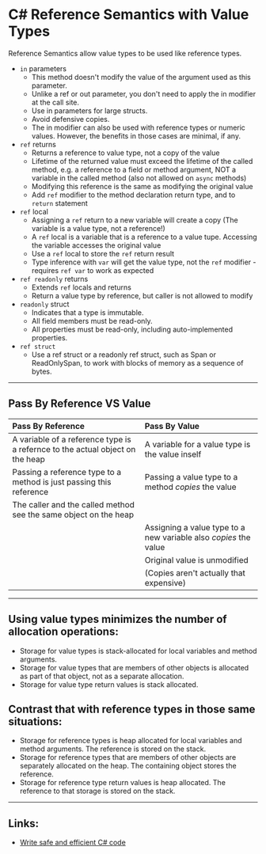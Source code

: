 # C# Reference Semantics with Value Types
Reference Semantics allow value types to be used like reference types.

* `in` parameters
  - This method doesn't modify the value of the argument used as this parameter.
  - Unlike a ref or out parameter, you don't need to apply the in modifier at the call site.
  - Use in parameters for large structs.
  - Avoid defensive copies.
  - The in modifier can also be used with reference types or numeric values. However, the benefits in those cases are minimal, if any.
* `ref` returns
  - Returns a reference to value type, not a copy of the value
  - Lifetime of the returned value must exceed the lifetime of the called method, e.g. a reference to a field or method argument, NOT a variable in the called method (also not allowed on `async` methods)
  - Modifying this reference is the same as modifying the original value
  - Add `ref` modifier to the method declaration return type, and to `return` statement
* `ref` local  
  - Assigning a `ref` return to a new variable will create a copy (The variable is a value type, not a reference!)
  - A `ref` local is a variable that is a reference to a value tupe. Accessing the variable accesses the original value
  - Use a `ref` local to store the `ref` return result
  - Type inference with `var` will get the value type, not the `ref` modifier - requires `ref var` to work as expected
* `ref readonly` returns
  - Extends `ref` locals and returns
  - Return a value type by reference, but caller is not allowed to modify  
* `readonly` struct
  - Indicates that a type is immutable.
  - All field members must be read-only.
  - All properties must be read-only, including auto-implemented properties.  
* `ref struct`
  - Use a ref struct or a readonly ref struct, such as Span<T> or ReadOnlySpan<T>, to work with blocks of memory as a sequence of bytes.
--- 
## Pass By Reference VS Value

| Pass By Reference | Pass By Value |
|:---|:---|
| A variable of a reference type is a refernce to the actual object on the heap | A variable for a value type is the value inself |
| Passing a reference type to a method is just passing this reference | Passing a value type to a method _copies_ the value |
| The caller and the called method see the same object on the heap |  |
|  | Assigning a value type to a new variable also _copies_ the value |
|  | Original value is unmodified |
|  | (Copies aren't actually that expensive) |

---
## Using value types minimizes the number of allocation operations:
*  Storage for value types is stack-allocated for local variables and method arguments.
*  Storage for value types that are members of other objects is allocated as part of that object, not as a separate allocation.
*  Storage for value type return values is stack allocated.

## Contrast that with reference types in those same situations:
* Storage for reference types is heap allocated for local variables and method arguments. The reference is stored on the stack.
* Storage for reference types that are members of other objects are separately allocated on the heap. The containing object stores the reference.
* Storage for reference type return values is heap allocated. The reference to that storage is stored on the stack.
---
## Links:
* [Write safe and efficient C# code](https://learn.microsoft.com/en-us/dotnet/csharp/write-safe-efficient-code)
